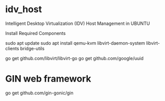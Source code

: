 # idv_host
Intelligent Desktop Virtualization (IDV) Host Management in UBUNTU

Install Required Components

sudo apt update
sudo apt install qemu-kvm libvirt-daemon-system libvirt-clients bridge-utils

go get github.com/libvirt/libvirt-go
go get github.com/google/uuid

# GIN web framework
go get github.com/gin-gonic/gin